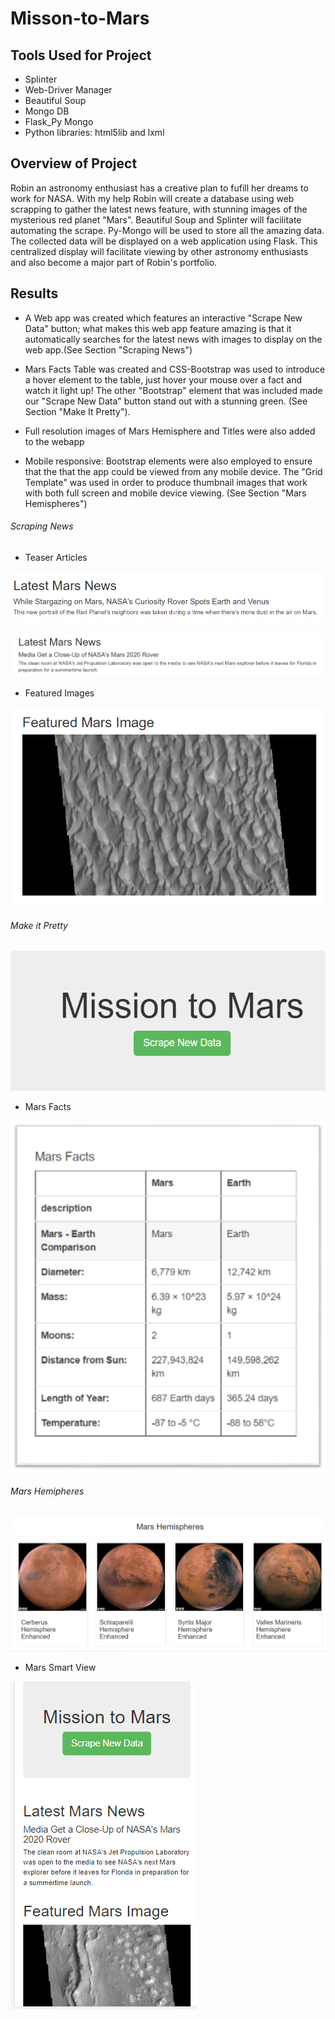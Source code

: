 # Misson-to-Mars

## Tools Used for Project
* Splinter
* Web-Driver Manager
* Beautiful Soup
* Mongo DB
* Flask_Py Mongo
* Python libraries: html5lib and lxml

## Overview of Project
Robin an astronomy enthusiast has a creative plan to fufill her dreams to work for NASA.  With my help Robin will create a database using web scrapping to gather the latest news feature, with stunning images of the mysterious red planet "Mars". Beautiful Soup and Splinter will facilitate automating the scrape. Py-Mongo will be used to store all the amazing data. The collected  data will be displayed  on a web application using Flask.  This centralized display will facilitate viewing by other astronomy enthusiasts and also become a major part of Robin's portfolio.

## Results
* A Web app was created which features an interactive "Scrape New Data" button; what makes this web app feature amazing is that it automatically searches for the latest news with images to display on the web app.(See Section "Scraping News")

* Mars Facts Table was created and CSS-Bootstrap was used to introduce a hover element to the table, just hover your mouse over a fact and watch it light up! The other "Bootstrap" element that was included made our "Scrape New Data" button stand out with a stunning green.   (See Section "Make It Pretty").
 
* Full resolution images of Mars Hemisphere and Titles were also added to the webapp 

* Mobile responsive: Bootstrap elements were also employed to ensure that the that the app could be viewed from any mobile device. The "Grid Template" was used in order to produce thumbnail images that work with both full screen and mobile device viewing. (See Section "Mars Hemispheres")

###### Scraping News

* Teaser Articles

![Examples_of_Latest_News](https://github.com/wallaceportia/Misson-to-Mars/blob/main/Resources/Latest_News_Stargazing.PNG)

![Mars_Media_Close-ups](https://github.com/wallaceportia/Misson-to-Mars/blob/main/Resources/Latest_News_Media_Close_Up.PNG)

* Featured Images

![Featured_Mars_Image](https://github.com/wallaceportia/Misson-to-Mars/blob/main/Resources/Featured_Images.PNG)

###### Make it Pretty

![Scraping_Data_Button](https://github.com/wallaceportia/Misson-to-Mars/blob/main/Resources/WebScraping_Button.PNG)

* Mars Facts

![Mars_Facts_Hover_Table](https://github.com/wallaceportia/Misson-to-Mars/blob/main/Resources/Mars_Facts_Table.png)

###### Mars Hemipheres

![Mars_Hemispheres](https://github.com/wallaceportia/Misson-to-Mars/blob/main/Resources/Mars_Hemispheres.PNG)

* Mars Smart View

![Mars_Smart_View](https://github.com/wallaceportia/Misson-to-Mars/blob/main/Resources/Responsive_Smartphone.PNG)

